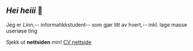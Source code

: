 ## _Hei heiii_ 👋

Jeg er _Linn_,--
informatikkstudent--
som gjør litt av hvert,--
inkl. lage masse useriøse ting

Sjekk ut **nettsiden** min! [CV nettside](https://linn-s-h.github.io/)
